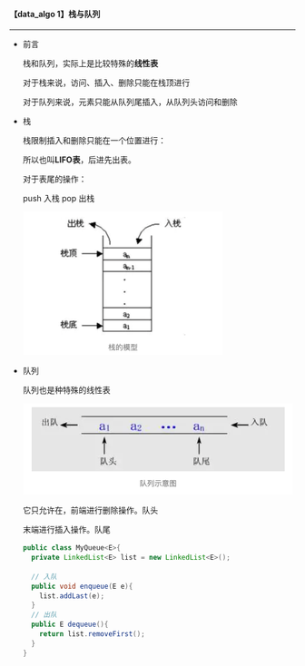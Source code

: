#### 【data_algo 1】栈与队列

------------

* 前言

  栈和队列，实际上是比较特殊的**线性表**

  对于栈来说，访问、插入、删除只能在栈顶进行

  对于队列来说，元素只能从队列尾插入，从队列头访问和删除

* 栈

  栈限制插入和删除只能在一个位置进行：

  所以也叫**LIFO表**，后进先出表。

  对于表尾的操作：

  push 入栈 pop 出栈 

  <img src="imgs/image-20210806153501453.png" alt="image-20210806153501453" style="zoom:50%;" />

* 队列

  队列也是种特殊的线性表

  <img src="imgs/image-20210806153508290.png" alt="image-20210806153508290" style="zoom:50%;" />

  它只允许在，前端进行删除操作。队头

  末端进行插入操作。队尾

  ```java
  public class MyQueue<E>{
    private LinkedList<E> list = new LinkedList<E>();
    
    // 入队
    public void enqueue(E e){
      list.addLast(e);
    }
    // 出队
    public E dequeue(){
      return list.removeFirst();
    }
  }
  ```

  

